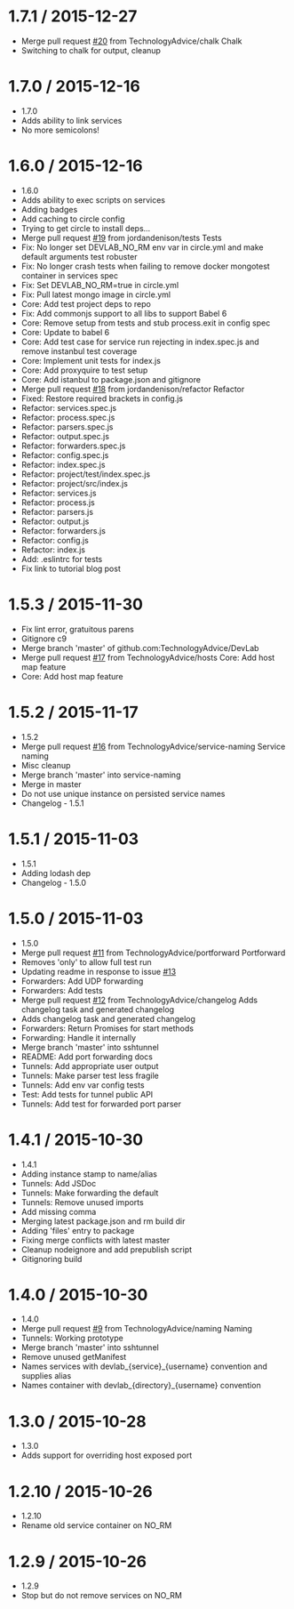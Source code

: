1.7.1 / 2015-12-27
==================

  * Merge pull request [#20](https://github.com/TechnologyAdvice/DevLab/issues/20) from TechnologyAdvice/chalk
    Chalk
  * Switching to chalk for output, cleanup

1.7.0 / 2015-12-16
==================

  * 1.7.0
  * Adds ability to link services
  * No more semicolons!

1.6.0 / 2015-12-16
==================

  * 1.6.0
  * Adds ability to exec scripts on services
  * Adding badges
  * Add caching to circle config
  * Trying to get circle to install deps...
  * Merge pull request [#19](https://github.com/TechnologyAdvice/DevLab/issues/19) from jordandenison/tests
    Tests
  * Fix: No longer set DEVLAB_NO_RM env var in circle.yml and make default arguments test robuster
  * Fix: No longer crash tests when failing to remove docker mongotest container in services spec
  * Fix: Set DEVLAB_NO_RM=true in circle.yml
  * Fix: Pull latest mongo image in circle.yml
  * Core: Add test project deps to repo
  * Fix: Add commonjs support to all libs to support Babel 6
  * Core: Remove setup from tests and stub process.exit in config spec
  * Core: Update to babel 6
  * Core: Add test case for service run rejecting in index.spec.js and remove instanbul test coverage
  * Core: Implement unit tests for index.js
  * Core: Add proxyquire to test setup
  * Core: Add istanbul to package.json and gitignore
  * Merge pull request [#18](https://github.com/TechnologyAdvice/DevLab/issues/18) from jordandenison/refactor
    Refactor
  * Fixed: Restore required brackets in config.js
  * Refactor: services.spec.js
  * Refactor: process.spec.js
  * Refactor: parsers.spec.js
  * Refactor: output.spec.js
  * Refactor: forwarders.spec.js
  * Refactor: config.spec.js
  * Refactor: index.spec.js
  * Refactor: project/test/index.spec.js
  * Refactor: project/src/index.js
  * Refactor: services.js
  * Refactor: process.js
  * Refactor: parsers.js
  * Refactor: output.js
  * Refactor: forwarders.js
  * Refactor: config.js
  * Refactor: index.js
  * Add: .eslintrc for tests
  * Fix link to tutorial blog post

1.5.3 / 2015-11-30
==================

  * Fix lint error, gratuitous parens
  * Gitignore c9
  * Merge branch 'master' of github.com:TechnologyAdvice/DevLab
  * Merge pull request [#17](https://github.com/TechnologyAdvice/DevLab/issues/17) from TechnologyAdvice/hosts
    Core: Add host map feature
  * Core: Add host map feature

1.5.2 / 2015-11-17
==================

  * 1.5.2
  * Merge pull request [#16](https://github.com/TechnologyAdvice/DevLab/issues/16) from TechnologyAdvice/service-naming
    Service naming
  * Misc cleanup
  * Merge branch 'master' into service-naming
  * Merge in master
  * Do not use unique instance on persisted service names
  * Changelog - 1.5.1

1.5.1 / 2015-11-03
==================

  * 1.5.1
  * Adding lodash dep
  * Changelog - 1.5.0

1.5.0 / 2015-11-03
==================

  * 1.5.0
  * Merge pull request [#11](https://github.com/TechnologyAdvice/DevLab/issues/11) from TechnologyAdvice/portforward
    Portforward
  * Removes 'only' to allow full test run
  * Updating readme in response to issue [#13](https://github.com/TechnologyAdvice/DevLab/issues/13)
  * Forwarders: Add UDP forwarding
  * Forwarders: Add tests
  * Merge pull request [#12](https://github.com/TechnologyAdvice/DevLab/issues/12) from TechnologyAdvice/changelog
    Adds changelog task and generated changelog
  * Adds changelog task and generated changelog
  * Forwarders: Return Promises for start methods
  * Forwarding: Handle it internally
  * Merge branch 'master' into sshtunnel
  * README: Add port forwarding docs
  * Tunnels: Add appropriate user output
  * Tunnels: Make parser test less fragile
  * Tunnels: Add env var config tests
  * Test: Add tests for tunnel public API
  * Tunnels: Add test for forwarded port parser

1.4.1 / 2015-10-30
==================

  * 1.4.1
  * Adding instance stamp to name/alias
  * Tunnels: Add JSDoc
  * Tunnels: Make forwarding the default
  * Tunnels: Remove unused imports
  * Add missing comma
  * Merging latest package.json and rm build dir
  * Adding 'files' entry to package
  * Fixing merge conflicts with latest master
  * Cleanup nodeignore and add prepublish script
  * Gitignoring build

1.4.0 / 2015-10-30
==================

  * 1.4.0
  * Merge pull request [#9](https://github.com/TechnologyAdvice/DevLab/issues/9) from TechnologyAdvice/naming
    Naming
  * Tunnels: Working prototype
  * Merge branch 'master' into sshtunnel
  * Remove unused getManifest
  * Names services with devlab_{service}_{username} convention and supplies alias
  * Names container with devlab_{directory}_{username} convention

1.3.0 / 2015-10-28
==================

  * 1.3.0
  * Adds support for overriding host exposed port

1.2.10 / 2015-10-26
===================

  * 1.2.10
  * Rename old service container on NO_RM

1.2.9 / 2015-10-26
==================

  * 1.2.9
  * Stop but do not remove services on NO_RM
